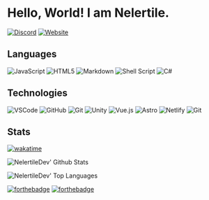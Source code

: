 # Hello, World! I am Nelertile.

[![Discord](https://img.shields.io/badge/Nelertile%232352-%237289DA.svg?style=for-the-badge&logo=discord&logoColor=white)](https://discord.com/users/422417693711400963)
[![Website](https://img.shields.io/badge/Website-%2305C46B.svg?style=for-the-badge&logoColor=white)](https://nelertile.github.io)

## Languages

![JavaScript](https://img.shields.io/badge/javascript-%23323330.svg?style=for-the-badge&logo=javascript&logoColor=%23F7DF1E)
![HTML5](https://img.shields.io/badge/html5-%23E34F26.svg?style=for-the-badge&logo=html5&logoColor=white)
![Markdown](https://img.shields.io/badge/markdown-%23000000.svg?style=for-the-badge&logo=markdown&logoColor=white)
![Shell Script](https://img.shields.io/badge/shell_script-%23121011.svg?style=for-the-badge&logo=gnu-bash&logoColor=white)
![C#](https://img.shields.io/badge/c%20sharp-%23663399.svg?style=for-the-badge&logo=c-sharp&logoColor=white)

## Technologies

![VSCode](https://img.shields.io/badge/VSCode-007ACC.svg?style=for-the-badge&logo=visual-studio-code&logoColor=white)
![GitHub](https://img.shields.io/badge/github-%23181717.svg?style=for-the-badge&logo=github&logoColor=white)
![Git](https://img.shields.io/badge/git-%23F05033.svg?style=for-the-badge&logo=git&logoColor=white)
![Unity](https://img.shields.io/badge/unity-%23121011.svg?style=for-the-badge&logo=unity&logoColor=white)
![Vue.js](https://img.shields.io/badge/Vuejs-%234FC08D.svg?style=for-the-badge&logo=vue.js&logoColor=white)
![Astro](https://img.shields.io/badge/Astro-%23FF5D01.svg?style=for-the-badge&logo=astro&logoColor=white)
![Netlify](https://img.shields.io/badge/Netlify-%2300C7B7.svg?style=for-the-badge&logo=netlify&logoColor=white)
![Git](https://img.shields.io/badge/Svelte-%23F05033.svg?style=for-the-badge&logo=svelte&logoColor=white)

## Stats

[![wakatime](https://wakatime.com/badge/user/656efd26-71d8-4d63-84ad-b620fb69eabd.svg)](https://wakatime.com/@656efd26-71d8-4d63-84ad-b620fb69eabd)

![NelertileDev' Github Stats](https://github-readme-stats.vercel.app/api?username=Nelertile&theme=gotham&count_private=true&show_icons=true)

![NelertileDev' Top Languages](https://github-readme-stats.vercel.app/api/top-langs/?username=Nelertile&layout=compact&theme=gotham&hide=shaderlab,hlsl,css,scss,html,mathematica&langs_count=10)

[![forthebadge](https://forthebadge.com/images/badges/made-with-markdown.svg)](https://forthebadge.com)
[![forthebadge](https://forthebadge.com/images/badges/uses-git.svg)](https://forthebadge.com)
